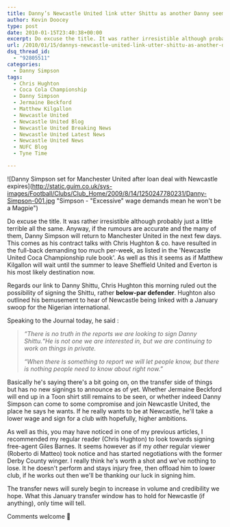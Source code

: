 ```yaml
---
title: Danny’s Newcastle United link utter Shittu as another Danny seems set for United
author: Kevin Doocey
type: post
date: 2010-01-15T23:40:38+00:00
excerpt: Do excuse the title. It was rather irresistible although probably just a..
url: /2010/01/15/dannys-newcastle-united-link-utter-shittu-as-another-danny-seems-set-for-united/
dsq_thread_id:
  - "92805511"
categories:
  - Danny Simpson
tags:
  - Chris Hughton
  - Coca Cola Championship
  - Danny Simpson
  - Jermaine Beckford
  - Matthew Kilgallon
  - Newcastle United
  - Newcastle United Blog
  - Newcastle United Breaking News
  - Newcastle United Latest News
  - Newcastle United News
  - NUFC Blog
  - Tyne Time

---
```

![Danny Simpson set for Manchester United after loan deal with Newcastle expires](http://static.guim.co.uk/sys-images/Football/Clubs/Club_Home/2009/8/14/1250247780231/Danny-Simpson-001.jpg "Simpson - "Excessive" wage demands mean he won't be a Magpie")

Do excuse the title. It was rather irresistible although probably just a little terrible all the same. Anyway, if the rumours are accurate and the many of them, Danny Simpson will return to Manchester United in the next few days. This comes as his contract talks with Chris Hughton & co. have resulted in the full-back demanding too much per-week, as listed in the 'Newcastle United  Coca Championship rule book'. As well as this it seems as if Matthew Kilgallon will wait until the summer to leave Sheffield United and Everton is his most likely destination now.

Regards our link to Danny Shittu, Chris Hughton this morning ruled out the possibility of signing the Shittu, rather **below-par defender**. Hughton also outlined his bemusement to hear of Newcastle being linked with a January swoop for the Nigerian international.

Speaking to the Journal today, he said :

> _“There is no truth in the reports we are looking to sign Danny Shittu.“He is not one we are interested in, but we are continuing to work on things in private._
>
> _“When there is something to report we will let people know, but there is nothing people need to know about right now.”_

Basically he's saying there's a bit going on, on the transfer side of things but has no new signings to announce as of yet. Whether Jermaine Beckford will end up in a Toon shirt still remains to be seen, or whether indeed Danny Simpson can come to some compromise and join Newcastle United, the place he says he wants. If he really wants to be at Newcastle, he'll take a lower wage and sign for a club with hopefully, higher ambitions.

As well as this, you may have noticed in one of my previous articles, I recommended my regular reader (Chris Hughton) to look towards signing free-agent Giles Barnes. It seems however as if my _other_ regular viewer (Roberto di Matteo) took notice and has started negotiations with the former Derby County winger. I really think he's worth a shot and we've nothing to lose. It he doesn't perform and stays injury free, then offload him to lower club, if he works out then we'll be thanking our luck in signing him.

The transfer news will surely begin to increase in volume and credibility we hope. What this January transfer window has to hold for Newcastle (if anything), only time will tell.

Comments welcome 🙂
